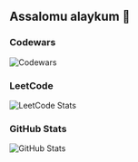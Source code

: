 ## Assalomu alaykum 👋

### Codewars
![Codewars](https://www.codewars.com/users/az1mov_f/badges/large)

### LeetCode
![LeetCode Stats](https://leetcard.jacoblin.cool/az1mov_f?theme=dark&font=baloo&ext=contest)

### GitHub Stats
![GitHub Stats](https://github-readme-stats.vercel.app/api?username=az1mov_f&show_icons=true&theme=radical)
